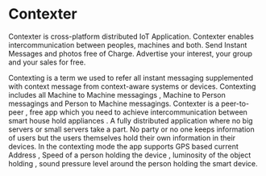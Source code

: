 # Contexter
Contexter is cross-platform distributed IoT Application. Contexter enables intercommunication between peoples, machines and both. Send Instant Messages and photos free of Charge. Advertise your interest, your group and your sales for free. 

Contexting is a term we used to refer all instant messaging supplemented with context message from context-aware systems or devices. Contexting includes all Machine to Machine messagings , Machine to Person messagings and Person to Machine messagings. Contexter is a peer-to-peer , free app which you need to achieve intercommunication between smart house hold appliances . A fully distributed application where no big servers or small servers take a part. No party or no one keeps information of users but the users themselves hold their own information in their devices. In the contexting mode the app supports GPS based current Address , Speed of a person holding the device , luminosity of the object holding , sound pressure level around the person holding the smart device.

